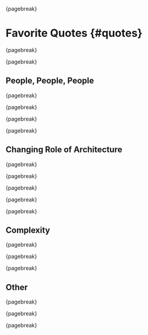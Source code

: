 {pagebreak}

# Favorite Quotes {#quotes}

{pagebreak}


{pagebreak}


## People, People, People

{pagebreak}


{pagebreak}


{pagebreak}


{pagebreak}


## Changing Role of Architecture

{pagebreak}


{pagebreak}


{pagebreak}


{pagebreak}


{pagebreak}


## Complexity

{pagebreak}


{pagebreak}


{pagebreak}



## Other
 
{pagebreak}

 
{pagebreak}


{pagebreak}


